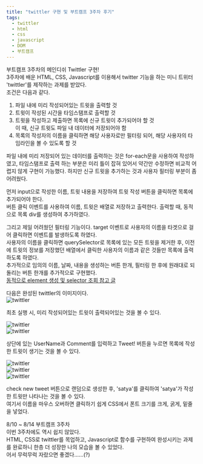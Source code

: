 ```yaml
---
title: "twittler 구현 및 부트캠프 3주차 후기"
tags:
  - twittler
  - html
  - css
  - javascript
  - DOM
  - 부트캠프
---
```


부트캠프 3주차의 메인디쉬 Twittler 구현!  
3주차에 배운 HTML, CSS, Javascript를 이용해서 twitter 기능을 하는 미니 트위터 'twittler'를 제작하는 과제를 받았다.  
조건은 다음과 같다.  

1. 파일 내에 미리 작성되어있는 트윗을 출력할 것  
2. 트윗이 작성된 시간을 타임스탬프로 출력할 것  
3. 트윗을 작성하고 제출하면 목록에 신규 트윗이 추가되어야 할 것  
이 때, 신규 트윗도 파일 내 데이터에 저장되어야 함  
4. 목록의 작성자의 이름을 클릭하면 해당 사용자로만 필터링 되어, 해당 사용자의 타임라인을 볼 수 있도록 할 것  

파일 내에 미리 저장되어 있는 데이터를 출력하는 것은 for-each문을 사용하여 작성하였고, 타임스탬프로 출력 하는 부분은 미리 틀이 잡혀 있어서 약간만 수정하면 비교적 어렵지 않게 구현이 가능했다. 하지만 신규 트윗을 추가하는 것과 사용자 필터링 부분이 좀 어려웠다.  

먼저 input으로 작성한 이름, 트윗 내용을 저장하여 트윗 작성 버튼을 클릭하면 목록에 추가되어야 한다.  
버튼 클릭 이벤트를 사용하여 이름, 트윗은 배열로 저장하고 출력한다. 출력할 때, 동적으로 목록 div를 생성하여 추가하였다.  

그리고 제일 어려웠던 필터링 기능이다. target 이벤트로 사용자의 이름을 타겟으로 걸어 클릭하면 이벤트를 발생하도록 하였다.  
사용자의 이름을 클릭하면 querySelector로 목록에 있는 모든 트윗을 제거한 후, 이전에 트윗의 정보를 저장했던 배열에서 클릭한 사용자의 이름과 같은 것들만 목록에 출력하도록 하였다.  
추가적으로 임의의 이름, 날짜, 내용을 생성하는 버튼 한개, 필터링 한 후에 원래대로 되돌리는 버튼 한개를 추가적으로 구현했다.  
[동적으로 element 생성 및 selector 조회 참고 글](https://nemotaek.github.io/NemoNote/dom/DOM/)  

다음은 완성된 twittler의 이미지이다.  
![twittler](/NemoNote/assets/img/twittler1.png)  

최초 실행 시, 미리 작성되어있는 트윗이 출력되어있는 것을 볼 수 있다.  

![twittler](/NemoNote/assets/img/twittler2.png)  
![twittler](/NemoNote/assets/img/twittler3.png)  

상단에 있는 UserName과 Comment를 입력하고 Tweet! 버튼을 누르면 목록에 작성한 트윗이 생기는 것을 볼 수 있다.  

![twittler](/NemoNote/assets/img/twittler4.png)  
![twittler](/NemoNote/assets/img/twittler5.png)  
![twittler](/NemoNote/assets/img/twittler6.png)  

check new tweet 버튼으로 랜덤으로 생성한 후, 'satya'를 클릭하여 'satya'가 작성한 트윗만 나타나는 것을 볼 수 있다.  
여기서 이름을 마우스 오버하면 클릭하기 쉽게 CSS에서 폰트 크기를 크게, 굵게, 밑줄을 넣었다.  

8/10 ~ 8/14 부트캠프 3주차  
이번 3주차에도 역시 쉽지 않았다.  
HTML, CSS로 twittler를 목업하고, Javascript로 함수를 구현하여 완성시키는 과제를 완료하니 한층 더 성장한 나의 모습을 볼 수 있었다.  
어서 무럭무럭 자랐으면 좋겠다......(?)
